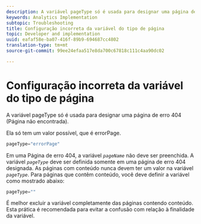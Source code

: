 ```yaml
---
description: A variável pageType só é usada para designar uma página de erro 404 (Página não encontrada).
keywords: Analytics Implementation
subtopic: Troubleshooting
title: Configuração incorreta da variável do tipo de página
topic: Developer and implementation
uuid: eafaf58e-ba07-416f-89b9-694687cc4802
translation-type: tm+mt
source-git-commit: 99ee24efaa517e8da700c67818c111c4aa90dc02

---
```



# Configuração incorreta da variável do tipo de página

A variável pageType só é usada para designar uma página de erro 404 (Página não encontrada).

Ela só tem um valor possível, que é errorPage.

```js
pageType="errorPage"
```

Em uma Página de erro 404, a variável *`pageName`* não deve ser preenchida. A variável *`pageType`* deve ser definida somente em uma página de erro 404 designada. As páginas com conteúdo nunca devem ter um valor na variável *`pageType`*. Para páginas que contêm conteúdo, você deve definir a variável como mostrado abaixo:

```js
pageType=""
```

É melhor excluir a variável completamente das páginas contendo conteúdo. Esta prática é recomendada para evitar a confusão com relação à finalidade da variável.
